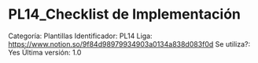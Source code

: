 # PL14_Checklist de Implementación

Categoría: Plantillas
Identificador: PL14
Liga: https://www.notion.so/9f84d98979934903a0134a838d083f0d
Se utiliza?: Yes
Última versión: 1.0